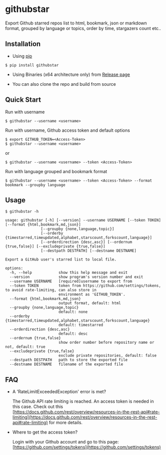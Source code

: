# githubstar

Export Github starred repos list to html, bookmark, json or markdown format, grouped by language or topics, order by time, stargazers count etc..

## Installation

- Using [pip](https://pypi.org/project/githubstar/)
```
$ pip install githubstar
```

- Using Binaries (x64 architecture only) from [Release page](https://github.com/designbeta/githubstar/releases)

- You can also clone the repo and build from source


## Quick Start

Run with username
```
$ githubstar --username <username>
```
Run with username, Github access token and default options
```
$ export GITHUB_TOKEN=<Access-Token>
$ githubstar --username <username>
```
or
```
$ githubstar --username <username> --token <Access-Token>
```
Run with language grouped and bookmark format 
```
$ githubstar --username <username> --token <Access-Token> --format bookmark --groupby language
```

## Usage

```
$ githubstar -h

usage: githubstar [-h] [--version] --username USERNAME [--token TOKEN] [--format {html,bookmark,md,json}]
                [--groupby {none,language,topic}]
                [--orderby {timestarred,timeupdated,alphabet,starscount,forkscount,language}]
                [--orderdirection {desc,asc}] [--ordernum {true,false}] [--excludeprivate {true,false}]
                [--destpath DESTPATH] [--destname DESTNAME]

Export a GitHub user's starred list to local file.

options:
  -h, --help            show this help message and exit
  --version             show program's version number and exit
  --username USERNAME   [required]username to export from
  --token TOKEN         token from https://github.com/settings/tokens, to avoid rate-limiting, can also store in
                        environment as 'GITHUB_TOKEN'.
  --format {html,bookmark,md,json}
                        output format, default: html
  --groupby {none,language,topic}
                        default: none
  --orderby {timestarred,timeupdated,alphabet,starscount,forkscount,language}
                        default: timestarred
  --orderdirection {desc,asc}
                        default: desc
  --ordernum {true,false}
                        show order number before repository name or not, default: true
  --excludeprivate {true,false}
                        exclude private repositories, default: false
  --destpath DESTPATH   path to store the exported file
  --destname DESTNAME   filename of the exported file
```

## FAQ

 - A 'RateLimitExceededException' error is met?
 
   The Github API rate limiting is reached. An access token is needed in this case. Check out this [https://docs.github.com/rest/overview/resources-in-the-rest-api#rate-limiting](https://docs.github.com/rest/overview/resources-in-the-rest-api#rate-limiting) for more details.
    

 - Where to get the access token? 

   Login with your Github account and go to this page: [https://github.com/settings/tokens](https://github.com/settings/tokens)